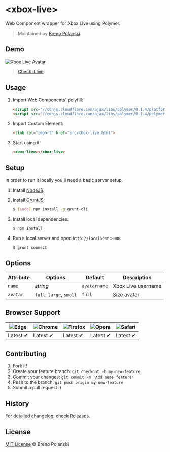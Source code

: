 # &lt;xbox-live&gt;

Web Component wrapper for Xbox Live using Polymer.

> Maintained by [Breno Polanski](https://github.com/brenopolanski).

## Demo

![Xbox Live Avatar](http://avatar.xboxlive.com/avatar/Breno%20Polanski/avatar-body.png)

> [Check it live](http://brenopolanski.github.io/xbox-live-element).

## Usage

1. Import Web Components' polyfill:

    ```html
    <script src="//cdnjs.cloudflare.com/ajax/libs/polymer/0.1.4/platform.js"></script>
    <script src="//cdnjs.cloudflare.com/ajax/libs/polymer/0.1.4/polymer.js"></script>
    ```

2. Import Custom Element:

    ```html
    <link rel="import" href="src/xbox-live.html">
    ```

3. Start using it!

    ```html
    <xbox-live></xbox-live>
    ```

## Setup

In order to run it locally you'll need a basic server setup.

1. Install [NodeJS](http://nodejs.org/download/).
2. Install [GruntJS](http://gruntjs.com/):

    ```sh
    $ [sudo] npm install -g grunt-cli
    ```

3. Install local dependencies:

    ```sh
    $ npm install
    ```

4. Run a local server and open `http://localhost:8000`.

    ```sh
    $ grunt connect
    ```

## Options

Attribute  | Options                   | Default             | Description
---        | ---                       | ---                 | ---
`name`     | *string*                  | `avatarname`        | Xbox Live username
`avatar`   | `full`, `large`, `small`  | `full`              | Size avatar

## Browser Support

| ![Edge](https://raw.githubusercontent.com/alrra/browser-logos/master/src/edge/edge_48x48.png) | ![Chrome](https://raw.githubusercontent.com/alrra/browser-logos/master/src/chrome/chrome_48x48.png) | ![Firefox](https://raw.githubusercontent.com/alrra/browser-logos/master/src/firefox/firefox_48x48.png) | ![Opera](https://raw.githubusercontent.com/alrra/browser-logos/master/src/opera/opera_48x48.png) | ![Safari](https://raw.githubusercontent.com/alrra/browser-logos/master/src/safari/safari_48x48.png) |
| --------------------------------------------------------------------------------------------- | --------------------------------------------------------------------------------------------------- | ------------------------------------------------------------------------------------------------------ | ------------------------------------------------------------------------------------------------ | --------------------------------------------------------------------------------------------------- |
| Latest ✔                                                                                      | Latest ✔                                                                                            | Latest ✔                                                                                               | Latest ✔                                                                                         | Latest ✔                                                                                            |

## Contributing

1. Fork it!
2. Create your feature branch: `git checkout -b my-new-feature`
3. Commit your changes: `git commit -m 'Add some feature'`
4. Push to the branch: `git push origin my-new-feature`
5. Submit a pull request :)

## History

For detailed changelog, check [Releases](https://github.com/brenopolanski/xbox-live/releases).

## License

[MIT License](https://brenopolanski.mit-license.org/) © Breno Polanski
